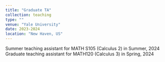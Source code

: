 ```yaml
---
title: "Graduate TA"
collection: teaching
type: ""
venue: "Yale University"
date: 2023-2024
location: "New Haven, US"
---
```

Summer teaching assistant for MATH S105 (Calculus 2) in Summer, 2024
Graduate teaching assistant for MATH120 (Calculus 3) in Spring, 2024

